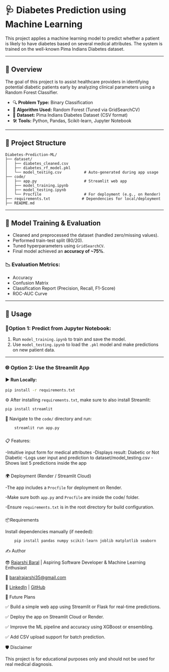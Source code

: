 # 🩺 Diabetes Prediction using Machine Learning

This project applies a machine learning model to predict whether a patient is likely to have diabetes based on several medical attributes. The system is trained on the well-known Pima Indians Diabetes dataset.

---

## 📌 Overview

The goal of this project is to assist healthcare providers in identifying potential diabetic patients early by analyzing clinical parameters using a Random Forest Classifier.

- 🔍 **Problem Type:** Binary Classification  
- 🧠 **Algorithm Used:** Random Forest (Tuned via GridSearchCV)  
- 💾 **Dataset:** Pima Indians Diabetes Dataset (CSV format)  
- 🛠️ **Tools:** Python, Pandas, Scikit-learn, Jupyter Notebook

---

## 📂 Project Structure

    Diabetes-Prediction-ML/
    ├── dataset/
    │   ├── diabetes_cleaned.csv
    │   ├── diabetes_rf_model.pkl
    │   └── model_testing.csv          # Auto-generated during app usage
    ├── code/
    │   ├── app.py                     # Streamlit web app
    │   ├── model_training.ipynb
    │   ├── model_testing.ipynb
    │   └── Procfile                   # For deployment (e.g., on Render)
    ├── requirements.txt              # Dependencies for local/deployment
    ├── README.md
    



---

## 🧪 Model Training & Evaluation

- Cleaned and preprocessed the dataset (handled zero/missing values).
- Performed train-test split (80/20).
- Tuned hyperparameters using `GridSearchCV`.
- Final model achieved an **accuracy of ~75%**.

### 📉 Evaluation Metrics:
- Accuracy
- Confusion Matrix
- Classification Report (Precision, Recall, F1-Score)
- ROC-AUC Curve

---

## 🚀 Usage

### 🔬Option 1: Predict from Jupyter Notebook:

1. Run `model_training.ipynb` to train and save the model.
2. Use `model_testing.ipynb` to load the `.pkl` model and make predictions on new patient data.

---


### 🌐 Option 2: Use the Streamlit App

#### ▶️ Run Locally:

```bash
pip install -r requirements.txt
```
⚙️ After installing `requirements.txt`, make sure to also install Streamlit:
```bash
pip install streamlit
```
📍 Navigate to the `code/` directory and run:
```bash
    streamlit run app.py
```


###
📋 Features:


-Intuitive input form for medical attributes
-Displays result: Diabetic or Not Diabetic
-Logs user input and prediction to dataset/model_testing.csv
-Shows last 5 predictions inside the app



###
🌍 Deployment (Render / Streamlit Cloud)


-The app includes a `Procfile` for deployment on Render.

-Make sure both `app.py` and `Procfile` are inside the code/ folder.

-Ensure `requirements.txt` is in the root directory for build configuration.


###
📦Requirements

Install dependencies manually (if needed):

```bash
    pip install pandas numpy scikit-learn joblib matplotlib seaborn

```



✍️ Author

😎 [Rajarshi Baral](https://www.instagram.com/rajarshi__baral/)    |    Aspiring Software Developer & Machine Learning Enthusiast

📧 baralrajarshi35@gmail.com

🔗 [LinkedIn](https://www.linkedin.com/in/rajarshi-baral-r350b01/) | [GitHub](https://github.com/Rajarshi-Baral)




🔮 Future Plans

✅ Build a simple web app using Streamlit or Flask for real-time predictions.

✅ Deploy the app on Streamlit Cloud or Render.

✅ Improve the ML pipeline and accuracy using XGBoost or ensembling.

✅ Add CSV upload support for batch prediction.




🛡️ Disclaimer

This project is for educational purposes only and should not be used for real medical diagnosis.   

